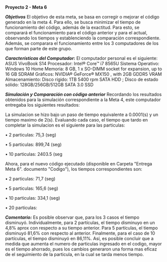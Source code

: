 **Proyecto 2 - Meta 6**

***Objetivos***
 El objetivo de esta meta, se basa en corregir o mejorar el código generado en la meta 4. Para ello, se busca minimizar el tiempo de 
funcionamiento del código, además de la exactitud. Para esto, se comparará el funcionamiento para el código anterior y para el actual, observando los tiempos y establenciendo la comparación correspondiente. Además, se comparara el funcionamiento entre los 3 computadores de los que forman parte de este grupo.

***Características del Computador:***
El computador personal es el siguiente: ASUS VivoBook S14 Procesador: Intel® Core™ i7 8565U Sistema Operativo: Windows 10 Home Memoria: 8 GB, 1 x SO-DIMM socket for expansion, up to 16 GB SDRAM Gràficos: NVIDIA® GeForce® MX150 , with 2GB GDDR5 VRAM Almacenamiento: Disco rígido: 1TB 5400 rpm SATA HDD ; Disco de estado sólido: 128GB/256GB/512GB SATA 3.0 SSD

***Simulación y Comparación con código anterior***
Recordando los resultados obtenidos para la simulación correspondiente a la Meta 4, este computador entregaba los siguientes resultados:

La simulacion se hizo bajo un paso de tiempo equivalente a 0.0001(s) y un tiempo maximo de 2(s).
Evaluando cada caso, el tiempo que tardo en completar la simulacion es el siguiente para las particulas:

• 2 particulas: 75,3 (seg)

• 5 particulas: 899,74 (seg)

• 10 particulas: 2403.5 (seg

Ahora, para el nuevo código ejecutado (disponible en Carpeta "Entrega Meta 6". documento "Codigo"), los tiempos correspondientes son:

• 2 particulas: 71,7 (seg)

• 5 particulas: 165,6 (seg)

• 10 particulas: 334,1 (seg)

• 20 particulas: 

***Comentario:*** Es posible observar que, para los 3 casos el tiempo disminuyó. Individualmente, para 2 partículas, el tiempo disminuyo en un 4,8% aprox con respecto a su tiempo anterior. Para 5 partículas, el tiempo disminuyó 81,6% con respecto al anterior. Finalmente, para el caso de 10 partículas, el tiempo disminuyó en 86,11%. Así, es posible concluir que a medida que aumenta el numero de particulas ingresado en el codigo, mayor es el tiempo ahorrado, pues los cambios generaron una forma mas eficaz de el seguimiento de la particula, en la cual se tarda menos tiempo.




